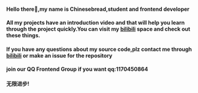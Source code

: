 #### Hello there👋,my name is Chinesebread,student and frontend developer
#### All my projects have an introduction video and that will help you learn through the project quickly.You can visit my [bilibili](https://space.bilibili.com/47733318) space and check out these things.
#### If you have any questions about my source code,plz contact me through [bilibili](https://space.bilibili.com/47733318) or make an issue for the repository
#### join our QQ Frontend Group if you want qq:1170450864
#### 无限进步!
